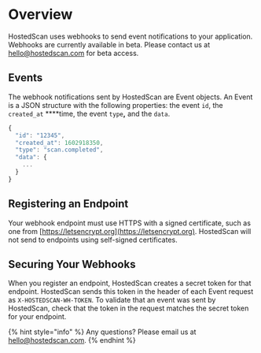 # Overview

HostedScan uses webhooks to send event notifications to your application. Webhooks are currently available in beta. Please contact us at hello@hostedscan.com for beta access.

## Events

The webhook notifications sent by HostedScan are Event objects. An Event is a JSON structure with the following properties: the event `id`, the `created_at` ****time, the event `type`**,** and the `data`. 

```javascript
{
  "id": "12345",
  "created_at": 1602918350,
  "type": "scan.completed",
  "data": {
    ...
  }
}
```

## Registering an Endpoint

Your webhook endpoint must use HTTPS with a signed certificate, such as one from [https://letsencrypt.org](https://letsencrypt.org). HostedScan will not send to endpoints using self-signed certificates.

## Securing Your Webhooks

When you register an endpoint, HostedScan creates a secret token for that endpoint. HostedScan sends this token in the header of each Event request as `X-HOSTEDSCAN-WH-TOKEN`. To validate that an event was sent by HostedScan, check that the token in the request matches the secret token for your endpoint.



{% hint style="info" %}
Any questions? Please email us at [hello@hostedscan.com](mailto:hello@hostedscan.com).
{% endhint %}

